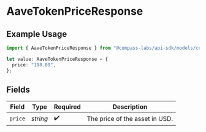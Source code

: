 # AaveTokenPriceResponse

## Example Usage

```typescript
import { AaveTokenPriceResponse } from "@compass-labs/api-sdk/models/components";

let value: AaveTokenPriceResponse = {
  price: "198.09",
};
```

## Fields

| Field                          | Type                           | Required                       | Description                    |
| ------------------------------ | ------------------------------ | ------------------------------ | ------------------------------ |
| `price`                        | *string*                       | :heavy_check_mark:             | The price of the asset in USD. |